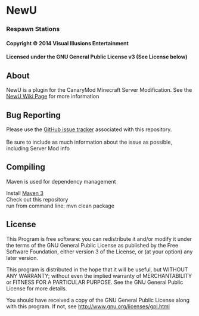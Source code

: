 # NewU #
### Respawn Stations ###
#### Copyright &copy; 2014 Visual Illusions Entertainment ####
#### Licensed under the GNU General Public License v3 (See License below) ####

## About ##
NewU is a plugin for the CanaryMod Minecraft Server Modification.
See the [NewU Wiki Page](http://wiki.visualillusionsent.net/view/NewU) for more information

## Bug Reporting ##
Please use the [GitHub issue tracker](https://github.com/Visual-Illusions/NewU/issues) associated with this repository.<br/>  
Be sure to include as much information about the issue as possible, including Server Mod info

## Compiling ##

Maven is used for dependency management

Install [Maven 3](http://maven.apache.org/download.html)<br/>
Check out this repository<br/>
run from command line: mvn clean package<br/>

License
---------

This Program is free software: you can redistribute it and/or modify
it under the terms of the GNU General Public License as published by
the Free Software Foundation, either version 3 of the License, or
(at your option) any later version.

This program is distributed in the hope that it will be useful,
but WITHOUT ANY WARRANTY; without even the implied warranty of
MERCHANTABILITY or FITNESS FOR A PARTICULAR PURPOSE.  See the
GNU General Public License for more details.

You should have received a copy of the GNU General Public License
along with this program.  If not, see http://www.gnu.org/licenses/gpl.html
